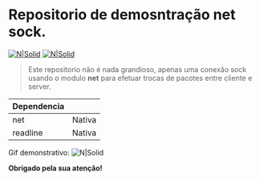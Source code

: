 # Repositorio de demosntração net sock.

[![N|Solid](https://cdn.discordapp.com/attachments/631607183301148672/724397007170568313/paypal.png)](https://www.paypal.com/cgi-bin/webscr?cmd=_donations&business=fabinhoec2210@gmail.com&item_name=F%C3%A1bio&currency_code=BRL)  [![N|Solid](https://cdn.discordapp.com/attachments/631607183301148672/724397005543178270/picpay.png)](https://app.picpay.com/user/Snooh)


> Este repositorio não é nada grandioso, apenas uma conexão sock usando o modulo **net** para efetuar trocas de pacotes entre cliente e server.


| Dependencia | |
| - | - |
| net | Nativa |
| readline |Nativa |

Gif demonstrativo:
![N|Solid](https://i.imgur.com/eNzDFzt.gif)


**Obrigado pela sua atenção!**
	
